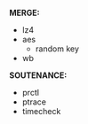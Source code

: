 **MERGE:**
  - lz4
  - aes
    - random key
  - wb

**SOUTENANCE:**
  - prctl
  - ptrace
  - timecheck
